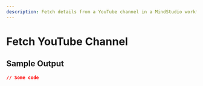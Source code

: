 ```yaml
---
description: Fetch details from a YouTube channel in a MindStudio workflow
---
```


# Fetch YouTube Channel

## Sample Output

```json
// Some code
```
